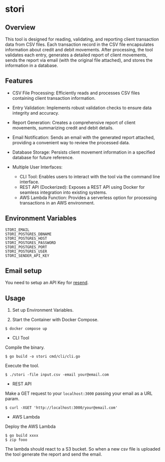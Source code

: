 # stori

## Overview

This tool is designed for reading, validating, and reporting client transaction data from CSV files. Each transaction record in the CSV file encapsulates information about credit and debit movements. After processing, the tool validates each entry, generates a detailed report of client movements, sends the report via email (with the original file attached), and stores the information in a database.

## Features

* CSV File Processing: Efficiently reads and processes CSV files containing client transaction information.

* Entry Validation: Implements robust validation checks to ensure data integrity and accuracy.

* Report Generation: Creates a comprehensive report of client movements, summarizing credit and debit details.

* Email Notification: Sends an email with the generated report attached, providing a convenient way to review the processed data.

* Database Storage: Persists client movement information in a specified database for future reference.

* Multiple User Interfaces:
    * CLI Tool: Enables users to interact with the tool via the command line interface.
    * REST API (Dockerized): Exposes a REST API using Docker for seamless integration into existing systems.
    * AWS Lambda Function: Provides a serverless option for processing transactions in an AWS environment.


## Environment Variables

```
STORI_EMAIL
STORI_POSTGRES_DBNAME
STORI_POSTGRES_HOST
STORI_POSTGRES_PASSWORD
STORI_POSTGRES_PORT
STORI_POSTGRES_USER
STORI_SENDER_API_KEY
```

## Email setup

You need to setup an API Key for [resend](https://resend.com/).

## Usage

1. Set up Environment Variables.

2. Start the Container with Docker Compose.

```shell
$ docker compose up
```

* CLI Tool

Compile the binary.

```shell
$ go build -o stori cmd/cli/cli.go
```
Execute the tool.

```shell
$ ./stori -file input.csv -email your@email.com
```

* REST API

Make a GET request to your `localhost:3000` passing your email as a URL param.

```shell
$ curl -XGET 'http://localhost:3000/your@email.com'
```

* AWS Lambda

Deploy the AWS Lambda 

```shell
$ go build xxxx
$ zip fooo
```

The lambda should react to a S3 bucket. So when a new csv file is uploaded the tool generate the report and send the email.
